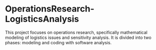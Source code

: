 # OperationsResearch-LogisticsAnalysis
This project focuses on operations research, specifically mathematical modeling of logistics issues and sensitivity analysis. It is divided into two phases: modeling and coding with software analysis.
